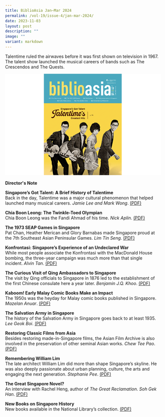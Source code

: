 ```yaml
---
title: BiblioAsia Jan–Mar 2024
permalink: /vol-19/issue-4/jan-mar-2024/
date: 2023-11-03
layout: post
description: ""
image: ""
variant: markdown
---
```

Talentime ruled the airwaves before it was first shown on television in 1967. The talent show launched the musical careers of bands such as The Crescendos and The Quests.

<img src="/images/Vol%2019%20Issue%204/janmar2024cover.png">

<a style="text-decoration: none; font-weight: bold;" href="/vol-19/issue-4/jan-mar-2024/director-note/">Director's Note</a>

<a style="text-decoration: none; font-weight: bold;" href="/vol-19/issue-4/jan-mar-2024/talentime-history-singapore/">Singapore’s Got Talent: A Brief History of Talentime</a><br>
Back in the day, Talentime was a major cultural
phenomenon that helped launched many musical
careers. *Jamie Lee and Mark Wong*. [(PDF)](/files/pdf/Vol%2019/1z_BiblioAsia_Jan_Mar2024_Talentime.pdf)


<a style="text-decoration: none; font-weight: bold;" href="/vol-19/issue-4/jan-mar-2024/chia-boon-leong-football-soccer/">Chia Boon Leong: The Twinkle-Toed Olympian</a><br>
Chia Boon Leong was the Fandi Ahmad of his time. *Nick Aplin*.  [(PDF)](/files/pdf/Vol%2019/2z_BiblioAsia_Jan_Mar2024_Chia_Boon_Leong.pdf)


<a style="text-decoration: none; font-weight: bold;" href="/vol-19/issue-4/jan-mar-2024/seventh-seap-games-1973/">The 1973 SEAP Games in Singapore</a><br>
Pat Chan, Heather Merican and Glory Barnabas made Singapore proud at the 7th Southeast Asian Peninsular Games. *Lim Tin Seng*.  [(PDF)](/files/pdf/Vol%2019/3z_BiblioAsia_Jan_Mar2024_Seap_Games_v2.pdf)


<a style="text-decoration: none; font-weight: bold;" href="/vol-19/issue-4/jan-mar-2024/singapore-malaysia-indonesia-konfrontasi-confrontation/">Konfrontasi: Singapore’s Experience of an Undeclared War</a><br>
While most people associate the Konfrontasi with the MacDonald House bombing, the three-year campaign was much more than that single incident. *Alvin Tan*.  [(PDF)](/files/pdf/Vol%2019/4z_BiblioAsia_Jan_Mar2024_Konfrontasi_v2.pdf)


<a style="text-decoration: none; font-weight: bold;" href="/vol-19/issue-4/jan-mar-2024/qing-ambassadors-guo-song-tao/">The Curious Visit of Qing Ambassadors to Singapore</a><br>
The visit by Qing officials to Singapore in 1876 led to the establishment of the first Chinese consulate here a year later.  *Benjamin J.Q. Khoo*.  [(PDF)](/files/pdf/Vol%2019/5z_BiblioAsia_Jan_Mar2024_Qing_Ambassadors.pdf)


<a style="text-decoration: none; font-weight: bold;" href="/vol-19/issue-4/jan-mar-2024/early-malay-comics/">Kaboom! Early Malay Comic Books Make an Impact</a><br>
The 1950s was the heyday for Malay comic books published in Singapore. *Mazelan Anuar*.  [(PDF)](/files/pdf/Vol%2019/6z_BiblioAsia_Jan_Mar2024_Early_Malay_Comic_Books.pdf)


<a style="text-decoration: none; font-weight: bold;" href="/vol-19/issue-4/jan-mar-2024/salvation-army-singapore/">The Salvation Army in Singapore</a><br>
The history of the Salvation Army in Singapore goes back to at least 1935. *Lee Geok Boi*.  [(PDF)](/files/pdf/Vol%2019/7z_BiblioAsia_Jan_Mar2024_Salvation_Army.pdf)


<a style="text-decoration: none; font-weight: bold;" href="/vol-19/issue-4/jan-mar-2024/restoring-asian-films/">Restoring Classic Films from Asia</a><br>
Besides restoring made-in-Singapore films, the Asian Film Archive is also involved in the preservation of other seminal Asian works. *Chew Tee Pao*.  [(PDF)](/files/pdf/Vol%2019/8z_BiblioAsia_Jan_Mar2024_Asian_Film.pdf)


<a style="text-decoration: none; font-weight: bold;" href="/vol-19/issue-4/jan-mar-2024/william-lim-archictect-w-associates/">Remembering William Lim</a><br>
The late architect William Lim did more than shape Singapore’s skyline. He was also deeply passionate about urban planning, culture, the arts and engaging the next generation. *Stephanie Pee*.  [(PDF)](/files/pdf/Vol%2019/9z_BiblioAsia_Jan_Mar2024_William_Lim.pdf)


<a style="text-decoration: none; font-weight: bold;" href="/vol-19/issue-4/jan-mar-2024/interview-rachel-heng/">The Great Singapore Novel?</a><br>
An interview with Rachel Heng, author of *The Great Reclamation*. *Soh Gek Han*.  [(PDF)](/files/pdf/Vol%2019/10z_BiblioAsia_Jan_Mar2024_Rachel_Heng.pdf)


<a style="text-decoration: none; font-weight: bold;" href="/vol-19/issue-4/jan-mar-2024/new-books-singapore-history/">New Books on Singapore History</a><br>
New books available in the National Library’s collection.  [(PDF)](/files/pdf/Vol%2019/zNew_Books.pdf)